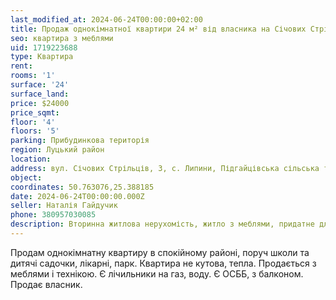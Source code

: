 ```yaml
---
last_modified_at: 2024-06-24T00:00:00+02:00
title: Продаж однокімнатної квартири 24 м² від власника на Січових Стрільців
seo: квартира з меблями
uid: 1719223688
type: Квартира
rent:
rooms: '1'
surface: '24'
surface_land:
price: $24000
price_sqmt:
floor: '4'
floors: '5'
parking: Прибудинкова територія
region: Луцький район
location:
address: вул. Січових Стрільців, 3, с. Липини, Підгайцівська сільська територіальна громада
object:
coordinates: 50.763076,25.388185
date: 2024-06-24T00:00:00.000Z
seller: Наталія Гайдучик
phone: 380957030085
description: Вторинна житлова нерухомість, житло з меблями, придатне для проживання
---
```


Продам однокімнатну квартиру в спокійному районі, поруч школи та дитячі садочки, лікарні, парк. Квартира не кутова, тепла. Продається з меблями і технікою. Є лічильники на газ, воду. Є ОСББ, з балконом. Продає власник.
